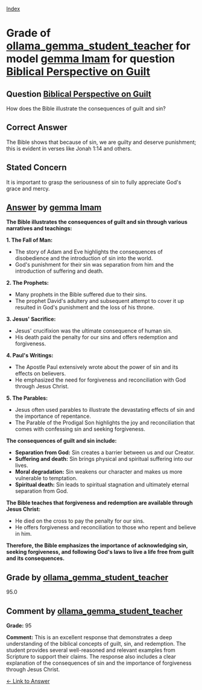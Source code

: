 
[Index](../../../../index.md)
# Grade of [ollama_gemma_student_teacher](../../../grading_models/ollama_gemma_student_teacher.md) for model [gemma Imam](../../../answering_models/gemma_Imam.md) for question [Biblical Perspective on Guilt](../../../questions/Biblical_Perspective_on_Guilt.md)

## Question [Biblical Perspective on Guilt](../../../questions/Biblical_Perspective_on_Guilt.md)
How does the Bible illustrate the consequences of guilt and sin?

## Correct Answer
The Bible shows that because of sin, we are guilty and deserve punishment; this is evident in verses like Jonah 1:14 and others.

## Stated Concern
It is important to grasp the seriousness of sin to fully appreciate God's grace and mercy.

## [Answer](../Biblical_Perspective_on_Guilt.md) by [gemma Imam](../../../answering_models/gemma_Imam.md)
**The Bible illustrates the consequences of guilt and sin through various narratives and teachings:**

**1. The Fall of Man:**

* The story of Adam and Eve highlights the consequences of disobedience and the introduction of sin into the world.
* God's punishment for their sin was separation from him and the introduction of suffering and death.

**2. The Prophets:**

* Many prophets in the Bible suffered due to their sins.
* The prophet David's adultery and subsequent attempt to cover it up resulted in God's punishment and the loss of his throne.

**3. Jesus' Sacrifice:**

* Jesus' crucifixion was the ultimate consequence of human sin.
* His death paid the penalty for our sins and offers redemption and forgiveness.

**4. Paul's Writings:**

* The Apostle Paul extensively wrote about the power of sin and its effects on believers.
* He emphasized the need for forgiveness and reconciliation with God through Jesus Christ.

**5. The Parables:**

* Jesus often used parables to illustrate the devastating effects of sin and the importance of repentance.
* The Parable of the Prodigal Son highlights the joy and reconciliation that comes with confessing sin and seeking forgiveness.

**The consequences of guilt and sin include:**

* **Separation from God:** Sin creates a barrier between us and our Creator.
* **Suffering and death:** Sin brings physical and spiritual suffering into our lives.
* **Moral degradation:** Sin weakens our character and makes us more vulnerable to temptation.
* **Spiritual death:** Sin leads to spiritual stagnation and ultimately eternal separation from God.

**The Bible teaches that forgiveness and redemption are available through Jesus Christ:**

* He died on the cross to pay the penalty for our sins.
* He offers forgiveness and reconciliation to those who repent and believe in him.

**Therefore, the Bible emphasizes the importance of acknowledging sin, seeking forgiveness, and following God's laws to live a life free from guilt and its consequences.**

## Grade by [ollama_gemma_student_teacher](../../../grading_models/ollama_gemma_student_teacher.md)
95.0

## Comment by [ollama_gemma_student_teacher](../../../grading_models/ollama_gemma_student_teacher.md)
**Grade:** 95

**Comment:** This is an excellent response that demonstrates a deep understanding of the biblical concepts of guilt, sin, and redemption. The student provides several well-reasoned and relevant examples from Scripture to support their claims. The response also includes a clear explanation of the consequences of sin and the importance of forgiveness through Jesus Christ.

[&lt;- Link to Answer](../Biblical_Perspective_on_Guilt.md)
